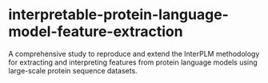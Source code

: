 # interpretable-protein-language-model-feature-extraction
A comprehensive study to reproduce and extend the InterPLM methodology for extracting and interpreting features from protein language models using large-scale protein sequence datasets.

